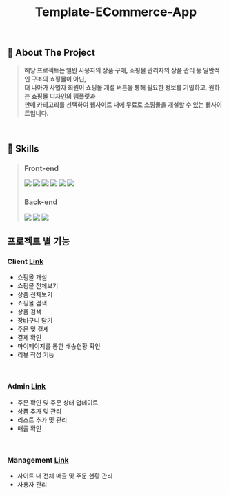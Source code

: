 <div align="center">
  <h1>Template-ECommerce-App</h1>
</div>
  <br />
  
  ## 📝 About The Project
> <b>해당 프로젝트는 일반 사용자의 상품 구매, 쇼핑몰 관리자의 상품 관리 등 일반적인 구조의 쇼핑몰이 아닌,<br /> 더 나아가 사업자 회원이 쇼핑몰 개설 버튼을 통해 필요한 정보를 기입하고, 원하는 쇼핑몰 디자인의 템플릿과 <br />판매 카테고리를 선택하여 웹사이트 내에 무료로 쇼핑몰을 개설할 수 있는 웹사이트입니다.</b>
  <br />
  
  ## 💪 Skills
> <h3>Front-end</h3>
> <img src="https://img.shields.io/badge/React-20232A?style=for-the-badge&logo=react&logoColor=61DAFB"/> <img src="https://img.shields.io/badge/Redux-593D88?style=for-the-badge&logo=redux&logoColor=white"/> <img src="https://img.shields.io/badge/React_Router-CA4245?style=for-the-badge&logo=react-router&logoColor=white"/> <img src="https://img.shields.io/badge/Sass-CC6699?style=for-the-badge&logo=sass&logoColor=white"/> <img src="https://img.shields.io/badge/styled--components-DB7093?style=for-the-badge&logo=styled-components&logoColor=white"/> <img src="https://img.shields.io/badge/Material%20UI-007FFF?style=for-the-badge&logo=mui&logoColor=white"/>
> <h3>Back-end</h3>
> <img src="https://img.shields.io/badge/MongoDB-4EA94B?style=for-the-badge&logo=mongodb&logoColor=white"/> <img src="https://img.shields.io/badge/Node.js-339933?style=for-the-badge&logo=nodedotjs&logoColor=white"/> <img src="https://img.shields.io/badge/Express.js-000000?style=for-the-badge&logo=express&logoColor=white"/>

  ## 프로젝트 별 기능
###  Client [Link](https://github.com/amh6281/Template-ECommerce/tree/master/client)
  * 쇼핑몰 개설
  * 쇼핑몰 전체보기
  * 상품 전체보기
  * 쇼핑몰 검색
  * 상품 검색
  * 장바구니 담기
  * 주문 및 결제
  * 결제 확인
  * 마이페이지를 통한 배송현황 확인
  * 리뷰 작성 기능
  <br />
  
###  Admin [Link](https://github.com/amh6281/Template-ECommerce/tree/master/admin)
  * 주문 확인 및 주문 상태 업데이트
  * 상품 추가 및 관리
  * 리스트 추가 및 관리
  * 매출 확인
  <br />
  
###  Management [Link](https://github.com/amh6281/Template-ECommerce/tree/master/management)
  * 사이트 내 전체 매출 및 주문 현황 관리
  * 사용자 관리
